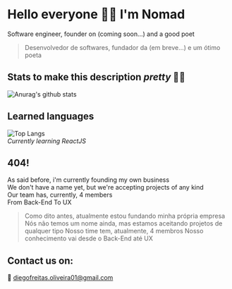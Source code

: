 # Hello everyone 🖖🏼 I'm Nomad
Software engineer, founder on (coming soon...) and a good poet  
> Desenvolvedor de softwares, fundador da (em breve...) e um ótimo poeta

## Stats to make this description _pretty_ 💅🏼  
![Anurag's github stats](https://github-readme-stats.vercel.app/api?username=died-ego&show_icons=true&theme=synthwave&hide_border=true&custom_title=Nomad's%20stats)

## Learned languages  
![Top Langs](https://github-readme-stats.vercel.app/api/top-langs/?username=died-ego&layout=compact&theme=synthwave&hide_border=true)  
_Currently learning ReactJS_

## 404!
As said before, i'm currently founding my own business  
We don't have a name yet, but we're accepting projects of any kind  
Our team has, currently, 4 members  
From Back-End To UX
> Como dito antes, atualmente estou fundando minha própria empresa  
> Nós não temos um nome ainda, mas estamos aceitando projetos de qualquer tipo
> Nosso time tem, atualmente, 4 membros
> Nosso conhecimento vai desde o Back-End até UX

## Contact us on:
📧 diegofreitas.oliveira01@gmail.com
